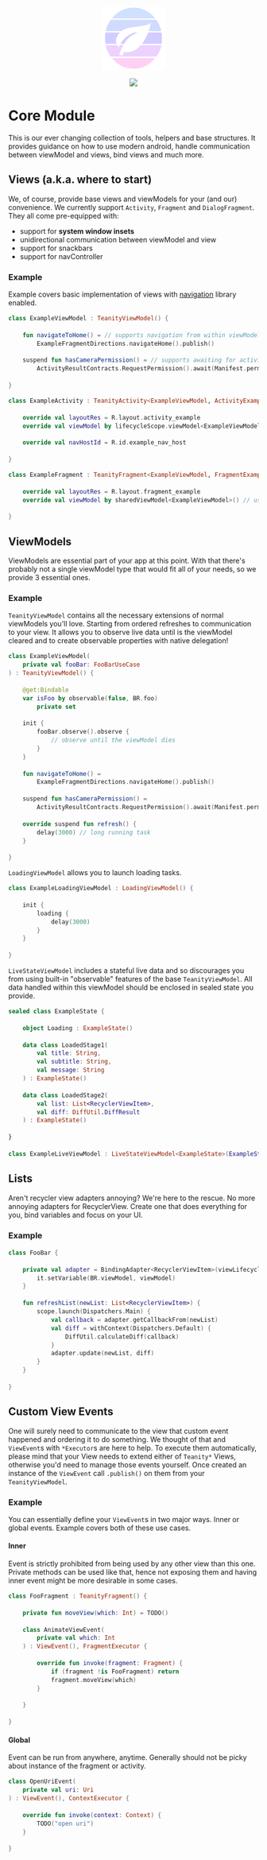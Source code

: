 <p align="center">
  <img src="../art/logo.png" width="128px" />
</p>
<p align="center">
    <a href="https://jitpack.io/#com.skoumal/teanity"><img src="https://jitpack.io/v/com.skoumal/teanity.svg?style=flat-square" width="128px" /></a>
</p>

# Core Module

This is our ever changing collection of tools, helpers and base structures. It provides guidance
on how to use modern android, handle communication between viewModel and views, bind views and
much more.

## Views (a.k.a. where to start)

We, of course, provide base views and viewModels for your (and our) convenience. We currently
support `Activity`, `Fragment` and `DialogFragment`. They all come pre-equipped with:

- support for **system window insets**
- unidirectional communication between viewModel and view
- support for snackbars
- support for navController

### Example

Example covers basic implementation of views with [navigation](https://developer.android.com/guide/navigation/navigation-getting-started)
library enabled.

```kotlin
class ExampleViewModel : TeanityViewModel() {

    fun navigateToHome() = // supports navigation from within viewModels
        ExampleFragmentDirections.navigateHome().publish()

    suspend fun hasCameraPermission() = // supports awaiting for activity contracts
        ActivityResultContracts.RequestPermission().await(Manifest.permission.CAMERA)

}
```

```kotlin
class ExampleActivity : TeanityActivity<ExampleViewModel, ActivityExampleBinding>() {

    override val layoutRes = R.layout.activity_example
    override val viewModel by lifecycleScope.viewModel<ExampleViewModel>() // uses Koin DI

    override val navHostId = R.id.example_nav_host

}
```

```kotlin
class ExampleFragment : TeanityFragment<ExampleViewModel, FragmentExampleBinding>() {

    override val layoutRes = R.layout.fragment_example
    override val viewModel by sharedViewModel<ExampleViewModel>() // uses Koin DI

}
```

## ViewModels

ViewModels are essential part of your app at this point. With that there's probably not a single
viewModel type that would fit all of your needs, so we provide 3 essential ones.

### Example

`TeanityViewModel` contains all the necessary extensions of normal viewModels you'll love. Starting
from ordered refreshes to communication to your view. It allows you to observe live data until is
the viewModel cleared and to create observable properties with native delegation!

```kotlin
class ExampleViewModel(
    private val fooBar: FooBarUseCase
) : TeanityViewModel() {

    @get:Bindable
    var isFoo by observable(false, BR.foo)
        private set

    init {
        fooBar.observe().observe {
            // observe until the viewModel dies
        }
    }

    fun navigateToHome() =
        ExampleFragmentDirections.navigateHome().publish()

    suspend fun hasCameraPermission() =
        ActivityResultContracts.RequestPermission().await(Manifest.permission.CAMERA)

    override suspend fun refresh() {
        delay(3000) // long running task
    }

}
```

`LoadingViewModel` allows you to launch loading tasks.

```kotlin
class ExampleLoadingViewModel : LoadingViewModel() {

    init {
        loading {
            delay(3000)
        }
    }

}
```

`LiveStateViewModel` includes a stateful live data and so discourages you from using built-in
"observable" features of the base `TeanityViewModel`. All data handled within this viewModel should
be enclosed in sealed state you provide.

```kotlin
sealed class ExampleState {

    object Loading : ExampleState()

    data class LoadedStage1(
        val title: String,
        val subtitle: String,
        val message: String
    ) : ExampleState()

    data class LoadedStage2(
        val list: List<RecyclerViewItem>,
        val diff: DiffUtil.DiffResult
    ) : ExampleState()

}

class ExampleLiveViewModel : LiveStateViewModel<ExampleState>(ExampleState.Loading)
```

## Lists

Aren't recycler view adapters annoying? We're here to the rescue. No more annoying adapters for
RecyclerView. Create one that does everything for you, bind variables and focus on your UI.

### Example

```kotlin
class FooBar {

    private val adapter = BindingAdapter<RecyclerViewItem>(viewLifecycleOwner) {
        it.setVariable(BR.viewModel, viewModel)
    }

    fun refreshList(newList: List<RecyclerViewItem>) {
        scope.launch(Dispatchers.Main) {
            val callback = adapter.getCallbackFrom(newList)
            val diff = withContext(Dispatchers.Default) {
                DiffUtil.calculateDiff(callback)
            }
            adapter.update(newList, diff)
        }
    }

}
```

## Custom View Events

One will surely need to communicate to the view that custom event happened and ordering it to do
something. We thought of that and `ViewEvent`s with `*Executor`s are here to help. To execute them
automatically, please mind that your View needs to extend either of `Teanity*` Views, otherwise
you'd need to manage those events yourself. Once created an instance of the `ViewEvent` call
`.publish()` on them from your `TeanityViewModel`.

### Example

You can essentially define your `ViewEvent`s in two major ways. Inner or global events. Example
covers both of these use cases.

#### Inner

Event is strictly prohibited from being used by any other view than this one. Private methods can
be used like that, hence not exposing them and having inner event might be more desirable in some
cases.

```kotlin
class FooFragment : TeanityFragment() {

    private fun moveView(which: Int) = TODO()

    class AnimateViewEvent(
        private val which: Int
    ) : ViewEvent(), FragmentExecutor {

        override fun invoke(fragment: Fragment) {
            if (fragment !is FooFragment) return
            fragment.moveView(which)
        }

    }

}
```

#### Global

Event can be run from anywhere, anytime. Generally should not be picky about instance of the
fragment or activity.

```kotlin
class OpenUriEvent(
    private val uri: Uri
) : ViewEvent(), ContextExecutor {

    override fun invoke(context: Context) {
        TODO("open uri")
    }

}
```

